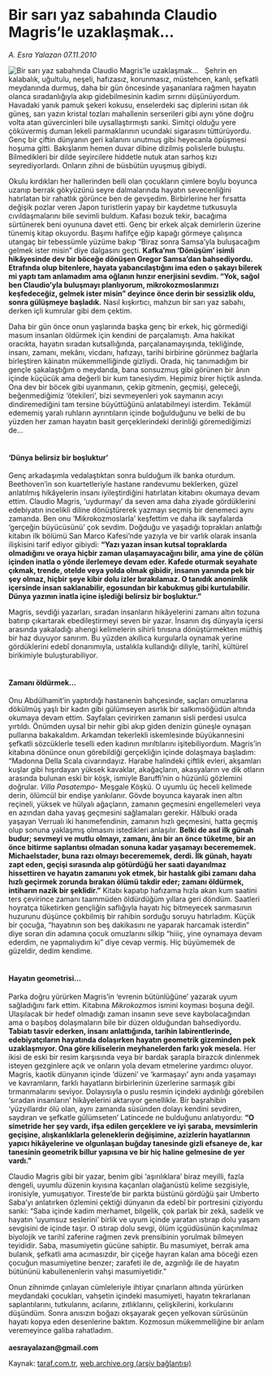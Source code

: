 # Bir sarı yaz sabahında Claudio Magris’le uzaklaşmak...

*A. Esra Yalazan 07.11.2010*

<div class="yazi"><img align="left" alt="Bir sarı yaz sabahında Claudio Magris’le uzaklaşmak..." border="0" src="http://www.taraf.com.tr/fotoraflar/makaleler/bir-sari-yaz-sabahinda-claudio-magris-le_6276_orijinal.jpg" style="border-right-width:10px; border-color:#FFFFFF"/><p>Şehrin en kalabalık, uğultulu, neşeli, hafızasız, korunmasız, müstehcen, kanlı, şefkatli meydanında durmuş, daha bir gün öncesinde yaşananlara rağmen hayatın olanca sıradanlığıyla akıp gidebilmesinin kadim sırrını düşünüyordum. Havadaki yanık pamuk şekeri kokusu, enselerdeki saç diplerini ısıtan ılık güneş, sarı yazın kristal tozları mahallenin serserileri gibi aynı yöne doğru volta atan güvercinleri bile uysallaştırmıştı sanki. Simitçi olduğu yere çöküvermiş duman lekeli parmaklarının ucundaki sigarasını tüttürüyordu. Genç bir çiftin dünyanın geri kalanını unutmuş gibi heyecanla öpüşmesi hoşuma gitti. Bakışlarım hemen duvar dibine dizilmiş polislerle buluştu. Bilmedikleri bir dilde seyircilere hiddetle nutuk atan sarhoş kızı seyrediyorlardı. Onların zihni de büsbütün uyuşmuş gibiydi. </p>
<p>Okulu kırdıkları her hallerinden belli olan çocukların çimlere boylu boyunca uzanıp berrak gökyüzünü seyre dalmalarında hayatın sevecenliğini hatırlatan bir rahatlık görünce ben de gevşedim. Birbirlerine her fırsatta değişik pozlar veren Japon turistlerin yapay bir kaydetme tutkusuyla cıvıldaşmalarını bile sevimli buldum. Kafası bozuk tekir, bacağıma sürtünerek beni oyununa davet etti. Genç bir erkek alçak demirlerin üzerine tünemiş kitap okuyordu. Başımı hafifçe eğip kapağı görmeye çalışınca utangaç bir tebessümle yüzüme bakıp “Biraz sonra Samsa’yla buluşacağım gelmek ister misin” diye dalgasını geçti. <b>Kafka’nın ‘Dönüşüm’ isimli hikâyesinde dev bir böceğe dönüşen Gregor Samsa’dan bahsediyordu. Etrafında olup bitenlere, hayata yabancılaştığını ima eden o şakayı bilerek mi yaptı tam anlamadım ama oğlanın hınzır enerjisini sevdim. “Yok, sağol ben Claudio’yla buluşmayı planlıyorum, mikrokozmoslarımızı keşfedeceğiz, gelmek ister misin” deyince önce derin bir sessizlik oldu, sonra gülüşmeye başladık.</b> Nasıl kışkırtıcı, mahzun bir sarı yaz sabahı, derken içli kumrular gibi dem çektim. </p>
<p>Daha bir gün önce onun yaşlarında başka genç bir erkek, hiç görmediği masum insanları öldürmek için kendini de parçalamıştı. Ama hakikat oracıkta, hayatın sıradan kutsallığında, parçalanamayışında, tekliğinde, insanı, zamanı, mekânı, vicdanı, hafızayı, tarihi birbirine görünmez bağlarla birleştiren kâinatın mükemmelliğinde gizliydi. Orada, hiç tanımadığım bir gençle şakalaştığım o meydanda, bana sonsuzmuş gibi görünen bir ânın içinde küçücük ama değerli bir kum tanesiydim. Hepimiz birer hiçtik aslında. Ona dev bir böcek gibi uyanmanın, çekip gitmenin, geçmişi, geleceği, beğenmediğimiz ‘ötekileri’, bizi sevmeyenleri yok saymanın acıyı dindiremediğini tam tersine büyüttüğünü anlatabilmeyi isterdim. Tekâmül edememiş yaralı ruhların ayrıntıların içinde boğulduğunu ve belki de bu yüzden her zaman hayatın basit gerçeklerindeki derinliği göremediğimizi de...</p>
<h4><br/>‘Dünya belirsiz bir boşluktur’ </h4>
<p>Genç arkadaşımla vedalaştıktan sonra bulduğum ilk banka oturdum. Beethoven’in son kuartetleriyle hastane randevumu beklerken, güzel anlatılmış hikâyelerin insanı iyileştirdiğini hatırlatan kitabını okumaya devam ettim. Claudio Magris, ‘uydurmayı’ da seven ama daha ziyade gördüklerini edebiyatın incelikli diline dönüştürerek yazmayı seçmiş bir denemeci aynı zamanda. Ben onu ‘Mikrokozmoslarla’ keşfettim ve daha ilk sayfalarda ‘gerçeğin büyücüsünü’ çok sevdim. Doğduğu ve yaşadığı toprakları anlattığı kitabın ilk bölümü San Marco Kafesi’nde yazıyla ve bir varlık olarak insanla ilişkisini tarif ediyor gibiydi: <b>“Yazı yazan insan kutsal topraklarda olmadığını ve oraya hiçbir zaman ulaşamayacağını bilir, ama yine de çölün içinden inatla o yönde ilerlemeye devam eder. Kafede oturmak seyahate çıkmak, trende, otelde veya yolda olmak gibidir, insanın yanında pek bir şey olmaz, hiçbir şeye kibir dolu izler bırakılamaz. O tanıdık anonimlik içersinde insan saklanabilir, egosundan bir kabukmuş gibi kurtulabilir. Dünya yazının inatla içine işlediği belirsiz bir boşluktur.” </b></p>
<p>Magris, sevdiği yazarları, sıradan insanların hikâyelerini zamanı altın tozuna batırıp çıkartarak ebedileştirmeyi seven bir yazar. İnsanın dış dünyayla içersi arasında yakaladığı ahengi kelimelerin sihirli tınısına dönüştürmekten müthiş bir haz duyuyor sanırım. Bu yüzden akıllıca kurgularla oynamak yerine gördüklerini edebî donanımıyla, ustalıkla kullandığı diliyle, tarihî, kültürel birikimiyle buluşturabiliyor.</p>
<h4><br/>Zamanı öldürmek...</h4>
<p>Onu Abdülhamit’in yaptırdığı hastanenin bahçesinde, saçları omuzlarına dökülmüş yaşlı bir kadın gibi gülümseyen asırlık bir salkımsöğüdün altında okumaya devam ettim. Sayfaları çevirirken zamanın sisli perdesi usulca yırtıldı. Önümden uysal bir nehir gibi akıp giden denizin güneşle oynaşan pullarına bakakaldım. Arkamdan tekerlekli iskemlesinde büyükannesini şefkatli sözcüklerle teselli eden kadının mırıltılarını işitebiliyordum. Magris’in kitabına dönünce onun görebildiği gerçekliğin içinde dolaşmaya başladım: “Madonna Della Scala civarındayız. Harabe halindeki çiftlik evleri, akşamları kuşlar gibi hışırdayan yüksek kavaklar, akağaçların, akasyaların ve dik otların arasında bulunan eski bir köşk, ismiyle Baruffi’nin o hüzünlü gözlemini doğrular. <i>Villa Pasatempo</i>- Meşgale Köşkü. O uyumlu üç heceli kelimede derin, ölümcül bir endişe yankılanır. Gövde boyunca kayarak inen altın reçineli, yüksek ve hülyalı ağaçların, zamanın geçmesini engellemeleri veya en azından daha yavaş geçmesini sağlamaları gerekir. Hâlbuki orada yaşayan Verrualı iki hanımefendinin, zamanın hızlı geçmesini, hatta geçmiş olup sonuna yaklaşmış olmasını istedikleri anlaşılır. <b>Belki de asıl ilk günah budur; sevmeyi ve mutlu olmayı, zamanı, ânı bir an önce tüketme, bir an önce bitirme saplantısı olmadan sonuna kadar yaşamayı becerememek. Michaelstader, buna razı olmayı becerememek, derdi. İlk günah, hayatı zapt eden, geçişi sırasında alıp götürdüğü her saati dayanılmaz hissettiren ve hayatın zamanını yok etmek, bir hastalık gibi zamanı daha hızlı geçirmek zorunda bırakan ölümü takdir eder; zamanı öldürmek, intiharın nazik bir şeklidir.”</b> Kitabı kapatıp hafızama hızla akan kum saatini ters çevirince zamanı taammüden öldürdüğüm yıllara geri döndüm. Saatleri hoyratça tüketirken gençliğin saflığıyla hayatı hiç bitmeyecek sanmasının huzurunu düşünce çokbilmiş bir rahibin sorduğu soruyu hatırladım. Küçük bir çocuğa, “hayatının son beş dakikasını ne yaparak harcamak isterdin” diye soran din adamına çocuk omuzlarını silkip “hiiiç, yine oynamaya devam ederdim, ne yapmalıydım ki” diye cevap vermiş. Hiç büyümemek de güzeldir, dedim kendime. </p>
<h4><br/>Hayatın geometrisi...</h4>
<p>Parka doğru yürürken Magris’in ‘evrenin bütünlüğüne’ yazarak uyum sağladığını fark ettim. Kitabına <i>Mikrokozmos</i> ismini koyması boşuna değil. Ulaşılacak bir hedef olmadığı zaman insanın seve seve kaybolacağından ama o başıboş dolaşmaların bile bir düzen olduğundan bahsediyordu. <b>Tabiatı tasvir ederken, insanı anlattığında, tarihin labirentlerinde, edebiyatçıların hayatında dolaşırken hayatın geometrik gizeminden pek uzaklaşmıyor. Ona göre kiliselerin meyhanelerden farkı yok mesela.</b> Her ikisi de eski bir resim karşısında veya bir bardak şarapla birazcık dinlenmek isteyen gezginlere açık ve onların yola devam etmelerine yardımcı oluyor. Magris, kaotik dünyanın içinde ‘düzeni’ ve ‘karmaşayı’ aynı anda yaşamayı ve kavramların, farklı hayatların birbirlerinin üzerlerine sarmaşık gibi tırmanmalarını seviyor. Dolayısıyla o puslu resmin içindeki aydınlığı görebilen ‘sıradan insanların’ hikâyelerini aktarıyor genellikle. Bir başrahibin ‘yüzyıllardır ölü olan, aynı zamanda süsünden dolayı kendini sevdiren, saydıran ve şefkatle gülümseten’ Latincede ne bulduğunu anlatıyordu: <b>“O simetride her şey vardı, ifşa edilen gerçeklere ve iyi şaraba, mevsimlerin geçişine, alışkanlıklarla geleneklerin değişimine, azizlerin hayatlarının yapıcı hikâyelerine ve olgunlaşan buğday tanesinde gizli efsaneye de, kar tanesinin geometrik billur yapısına ve bir hiç haline gelmesine de yer vardı.” </b></p>
<p>Claudio Magris gibi bir yazar, benim gibi ‘aşırılıklara’ biraz meyilli, fazla dengeli, uyumlu düzenin kıyısına kaçanları olağanüstü kelime sezgisiyle, ironisiyle, yumuşatıyor. Tireste’de bir parkta büstünü gördüğü şair Umberto Saba’yı anlatırken özlemini çektiği dünyanın da edebî bir portresini çiziyordu sanki: “Saba içinde kadim merhamet, bilgelik, çok parlak bir zekâ, sadelik ve hayatın ‘uyumsuz seslerini’ birlik ve uyum içinde yaratan ıstırap dolu yaşam sevgisini de içinde taşır. O ıstırap dolu sevgi, ölüm içgüdüsünün kaçınılmaz biyolojik ve tarihî zaferine rağmen zevk prensibinin yorulmak bilmeyen teyididir. Saba, masumiyetin gücüne sahiptir. Bu masumiyet, berrak ama bulanık, şefkatli ama acımasızdır, bir çiçeğe hayran kalan ama böceği ezen çocuğun masumiyetine benzer; zarafeti ile de, azgınlığı ile de hayatın bütününü kabullenenlerin vahşi masumiyetidir.” </p>
<p>Onun zihnimde çınlayan cümleleriyle ihtiyar çınarların altında yürürken meydandaki çocukları, vahşetin içindeki masumiyeti, hayatın tekrarlanan saplantılarını, tutkularını, acılarını, zıtlıklarını, çelişkilerini, korkularını düşündüm. Sonra anısızın boğazı okşayarak geçen yelkovan sürüsünün hayatı kopya eden desenlerine baktım. Kozmosun mükemmelliğine bir anlam veremeyince galiba rahatladım.<br/><br/><b>aesrayalazan@gmail.com</b></p></div>

Kaynak: [taraf.com.tr](http://www.taraf.com.tr:80/a-esra-yalazan/makale-bir-sari-yaz-sabahinda-claudio-magris-le.htm), [web.archive.org (arşiv bağlantısı)](http://web.archive.org/web/20101113092426/http://www.taraf.com.tr:80/a-esra-yalazan/makale-bir-sari-yaz-sabahinda-claudio-magris-le.htm)
